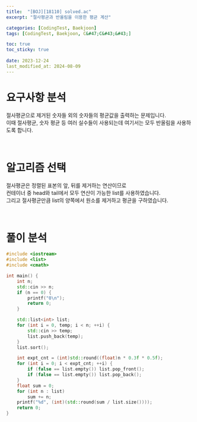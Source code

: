 ```yaml
---
title:  "[BOJ][18110] solved.ac"
excerpt: "절사평균과 반올림을 이용한 평균 계산"

categories: [CodingTest, Baekjoon]
tags: [CodingTest, Baekjoon, C&#47;C&#43;&#43;]

toc: true
toc_sticky: true
 
date: 2023-12-24
last_modified_at: 2024-08-09
---
```


# 요구사항 분석
절사평균으로 제거된 숫자들 외의 숫자들의 평균값을 출력하는 문제입니다.  
이때 절사평균, 숫자 평균 등 여러 실수들이 사용되는데 여기서는 모두 반올림을 사용하도록 합니다.

<br/>

# 알고리즘 선택
절사평균은 정렬된 표본의 앞, 뒤를 제거하는 연산이므로  
컨테이너 중 head와 tail에서 모두 연산이 가능한 list를 사용하였습니다.  
그리고 절사평균만큼 list의 양쪽에서 원소를 제거하고 평균을 구하였습니다.

<br/>

# 풀이 분석
```c++
#include <iostream>
#include <list>
#include <cmath>

int main() {
	int n;
	std::cin >> n;
	if (n == 0) {
		printf("0\n");
		return 0;
	}

	std::list<int> list;
	for (int i = 0, temp; i < n; ++i) {
		std::cin >> temp;
		list.push_back(temp);
	}
	list.sort();

	int expt_cnt = (int)std::round((float)n * 0.3f * 0.5f);
	for (int i = 0; i < expt_cnt; ++i) {
		if (false == list.empty()) list.pop_front();
		if (false == list.empty()) list.pop_back();
	}
	float sum = 0;
	for (int n : list)
		sum += n;
	printf("%d", (int)(std::round(sum / list.size())));
	return 0;
}   
   
```

<br/>

